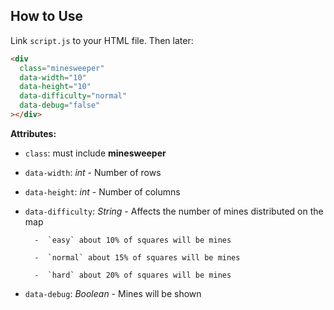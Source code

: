 ## How to Use

Link `script.js` to your HTML file.
Then later:

```html
<div
  class="minesweeper"
  data-width="10"
  data-height="10"
  data-difficulty="normal"
  data-debug="false"
></div>
```

**Attributes:**

- `class`: must include **minesweeper**

- `data-width`: _int_ - Number of rows

- `data-height`: _int_ - Number of columns

- `data-difficulty`: _String_ - Affects the number of mines distributed on the map

      	-  `easy` about 10% of squares will be mines

      	-  `normal` about 15% of squares will be mines

      	-  `hard` about 20% of squares will be mines

- `data-debug`: _Boolean_ - Mines will be shown
